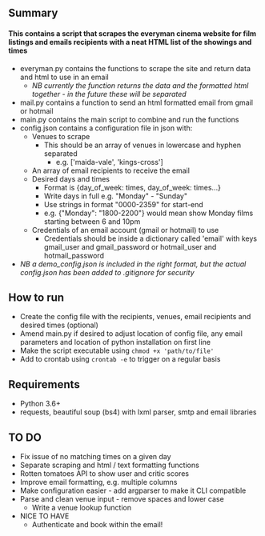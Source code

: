 ## Summary
#### This contains a script that scrapes the everyman cinema website for film listings and emails recipients with a neat HTML list of the showings and times
* everyman.py contains the functions to scrape the site and return data and html to use in an email
    * _NB currently the function returns the data and the formatted html together - in the future these will be separated_
* mail.py contains a function to send an html formatted email from gmail or hotmail
* main.py contains the main script to combine and run the functions
* config.json contains a configuration file in json with:
    * Venues to scrape
        * This should be an array of venues in lowercase and hyphen separated
            * e.g. ['maida-vale', 'kings-cross']
    * An array of email recipients to receive the email
    * Desired days and times
        * Format is {day_of_week: times, day_of_week: times...}
        * Write days in full e.g. "Monday" - "Sunday"
        * Use strings in format "0000-2359" for start-end
        * e.g. {"Monday": "1800-2200"} would mean show Monday films starting between 6 and 10pm
    * Credentials of an email account (gmail or hotmail) to use
        * Credentials should be inside a dictionary called 'email' with keys gmail_user and gmail_password or hotmail_user and hotmail_password
* _NB a demo_config.json is included in the right format, but the actual config.json has been added to .gitignore for security_


## How to run
* Create the config file with the recipients, venues, email recipients and desired times (optional)
* Amend main.py if desired to adjust location of config file, any email parameters and location of python installation on first line
* Make the script executable using `chmod +x 'path/to/file'`
* Add to crontab using `crontab -e` to trigger on a regular basis

## Requirements
* Python 3.6+
* requests, beautiful soup (bs4) with lxml parser, smtp and email libraries 


## TO DO 
* Fix issue of no matching times on a given day
* Separate scraping and html / text formatting functions
* Rotten tomatoes API to show user and critic scores
* Improve email formatting, e.g. multiple columns
* Make configuration easier - add argparser to make it CLI compatible
* Parse and clean venue input - remove spaces and lower case
    * Write a venue lookup function
* NICE TO HAVE
    * Authenticate and book within the email!